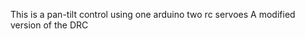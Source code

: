 This is a pan-tilt control using
  one arduino 
  two rc servoes
  A modified version of the DRC
  
